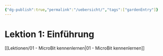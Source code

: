 ```yaml
---
{"dg-publish":true,"permalink":"/uebersicht/","tags":["gardenEntry"]}
---
```



# Lektion 1: Einführung
[[Lektionen/01 - MicroBit kennenlernen\|01 - MicroBit kennenlernen]]

#